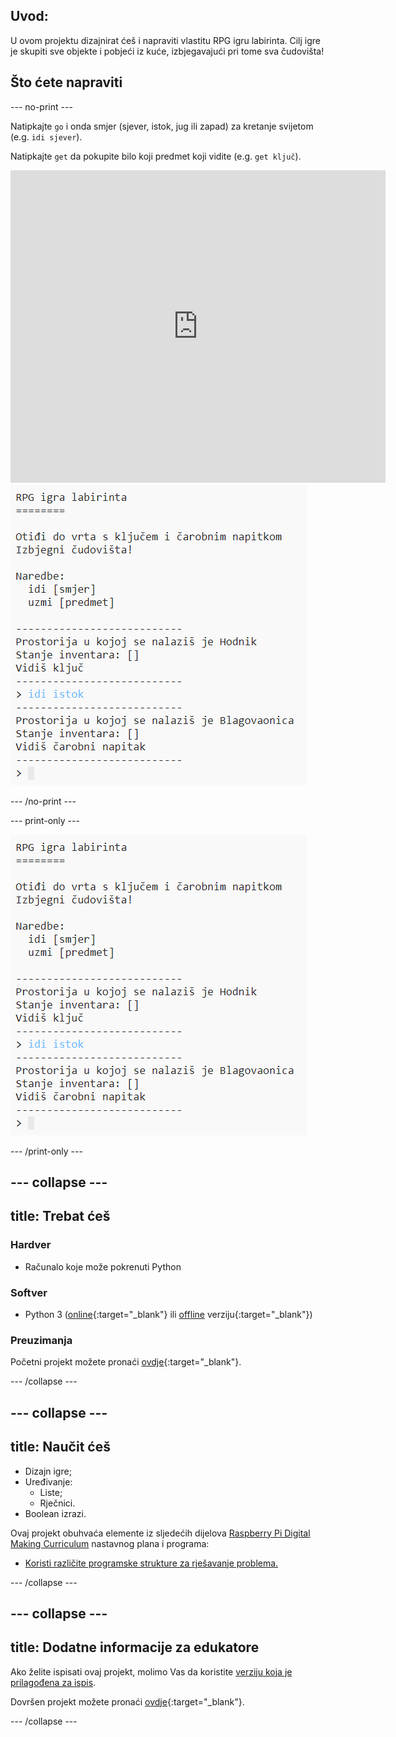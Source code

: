 ## Uvod:

U ovom projektu dizajnirat ćeš i napraviti vlastitu RPG igru labirinta. Cilj igre je skupiti sve objekte i pobjeći iz kuće, izbjegavajući pri tome sva čudovišta!

## Što ćete napraviti

--- no-print ---

Natipkajte `go` i onda smjer (sjever, istok, jug ili zapad) za kretanje svijetom (e.g. `idi sjever`).

Natipkajte `get` da pokupite bilo koji predmet koji vidite (e.g. `get ključ`).

<div class="trinket">
  <iframe src="https://trinket.io/embed/python/a46955de37?outputOnly=true&start=result" width="600" height="500" frameborder="0" marginwidth="0" marginheight="0" allowfullscreen>
  </iframe>
  <img src="images/rpg-finished.png">
</div>

--- /no-print ---

--- print-only ---

![complete project](images/rpg-finished.png)

--- /print-only ---

--- collapse ---
---
title: Trebat ćeš
---
### Hardver

+ Računalo koje može pokrenuti Python

### Softver

+ Python 3 ([online](https://trinket.io/){:target="_blank"} ili [offline](https://www.python.org/downloads/) verziju{:target="_blank"})

### Preuzimanja

Početni projekt možete pronaći [ovdje](http://rpf.io/p/hr-HR/rpg-go){:target="_blank"}.

--- /collapse ---

--- collapse ---
---
title: Naučit ćeš
---
+ Dizajn igre;
+ Uređivanje: 
    + Liste;
    + Rječnici.
+ Boolean izrazi.

Ovaj projekt obuhvaća elemente iz sljedećih dijelova [Raspberry Pi Digital Making Curriculum](http://rpf.io/curriculum) nastavnog plana i programa:

+ [Koristi različite programske strukture za rješavanje problema.](https://www.raspberrypi.org/curriculum/programming/builder)

--- /collapse ---

--- collapse ---
---
title: Dodatne informacije za edukatore
---
Ako želite ispisati ovaj projekt, molimo Vas da koristite [verziju koja je prilagođena za ispis](https://projects.raspberrypi.org/hr-HR/projects/rpg/print).

Dovršen projekt možete pronaći [ovdje](http://rpf.io/p/hr-HR/rpg-get){:target="_blank"}.

--- /collapse ---